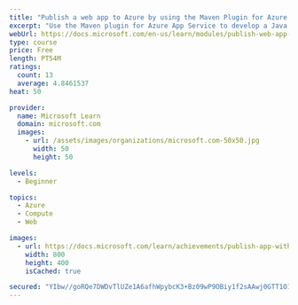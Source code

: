 ```yaml
---
title: "Publish a web app to Azure by using the Maven Plugin for Azure App Service"
excerpt: "Use the Maven plugin for Azure App Service to develop a Java web app and deploy the app to Azure."
webUrl: https://docs.microsoft.com/en-us/learn/modules/publish-web-app-with-maven-plugin-for-azure-app-service/
type: course
price: Free
length: PT54M
ratings:
  count: 13
  average: 4.8461537
heat: 50

provider:
  name: Microsoft Learn
  domain: microsoft.com
  images:
    - url: /assets/images/organizations/microsoft.com-50x50.jpg
      width: 50
      height: 50

levels:
  - Beginner

topics:
  - Azure
  - Compute
  - Web

images:
  - url: https://docs.microsoft.com/learn/achievements/publish-app-with-maven-plugin-for-azure-web-apps-social.png
    width: 800
    height: 400
    isCached: true

secured: "YIbw//goRQe7DWDvTlUZe1A6afhWpybcK3+Bz09wP9OBiy1f2sAAwj0GTT1O11x7e6wA+GsSRHJJHGdD3tR3mJQbtQXrU/jJsSodEjwokzxkvGI2NETHhOO3plUHeeGTLu9L370KIM3YqHyVZLc4sm4VJDNZNYJgCuC0xRXIxJ3s0cPK0AFM7fsN58tPWdbP4qYOuTHskYc09z0bgZdpiiLeCMBnqenisrmicrDeZkrQS0sWCezWa1CJYENcSPzDDMj7/X9utkejKeBRBuuUL1cwB5bECrUbvlopSXinIW87xHU5XHXbhvq5hgRur3vIfzRs7RJtgnD0NjjNBET0hktrQQkRaXmWLSK1mxD2f3upud2IB3V4bf6/Qk6v2GxMeKDBz7Gj6mCQVLoZ3JPcik7oenZuUbL56Zght3Ixiik=;2tYbWgEs78KPaefo+4jAjA=="
---
```


